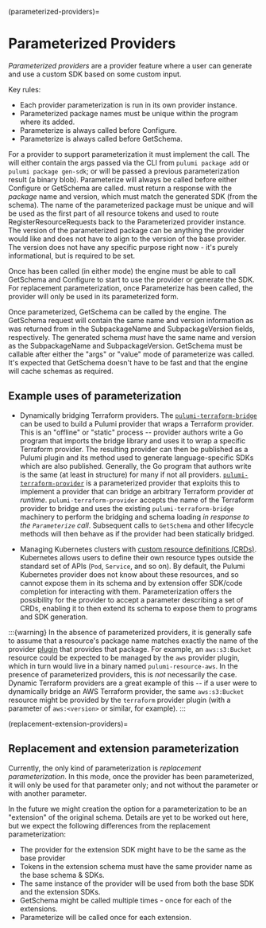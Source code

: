(parameterized-providers)=
# Parameterized Providers

*Parameterized providers* are a provider feature where a user can generate and
use a custom SDK based on some custom input.

Key rules:

* Each provider parameterization is run in its own provider instance.
* Parameterized package names must be unique within the program where its added.
* Parameterize is always called before Configure.
* Parameterize is always called before GetSchema.

For a provider to support parameterization it must implement the
[](pulumirpc.ResourceProvider.Parameterize) call. The
[](pulumirpc.ParameterizeRequest) will either contain the args passed via the
CLI from `pulumi package add` or `pulumi package gen-sdk`; or will be passed a
previous parameterization result (a binary blob). Parameterize will always be
called before either Configure or GetSchema are called.
[](pulumirpc.ParameterizeResponse) must return a response with the *package*
name and version, which must match the generated SDK (from the schema). The name
of the parameterized package must be unique and will be used as the first part of
all resource tokens and used to route RegisterResourceRequests back to the
Parameterized provider instance. The version of the parameterized package can be
anything the provider would like and does not have to align to the version of the
base provider. The version does not have any specific purpose right now - it's
purely informational, but is required to be set.

Once [](pulumirpc.ResourceProvider.Parameterize) has been called (in either mode)
the engine must be able to call GetSchema and Configure to start to use the
provider or generate the SDK. For replacement parameterization, once Parameterize
has been called, the provider will only be used in its parameterized form.

Once parameterized, GetSchema can be called by the engine. The GetSchema request
will contain the same name and version information as was returned from
[](pulumirpc.ResourceProvider.Parameterize) in the SubpackageName and
SubpackageVersion fields, respectively. The generated schema *must* have the same
name and version as the SubpackageName and SubpackageVersion. GetSchema must be
callable after either the "args" or "value" mode of parameterize was called. It's
expected that GetSchema doesn't have to be fast and that the engine will cache
schemas as required.

## Example uses of parameterization

* Dynamically bridging Terraform providers. The
  [`pulumi-terraform-bridge`](https://github.com/pulumi/pulumi-terraform-bridge)
  can be used to build a Pulumi provider that wraps a Terraform provider. This
  is an "offline" or "static" process -- provider authors write a Go program
  that imports the bridge library and uses it to wrap a specific Terraform
  provider. The resulting provider can then be published as a Pulumi plugin and
  its [](pulumirpc.ResourceProvider.GetSchema) method used to generate
  language-specific SDKs which are also published. Generally, the Go program
  that authors write is the same (at least in structure) for many if not all
  providers.
  [`pulumi-terraform-provider`](https://github.com/pulumi/pulumi-terraform-provider)
  is a parameterized provider that exploits this to implement a provider that
  can bridge an arbitrary Terraform provider *at runtime*.
  `pulumi-terraform-provider` accepts the name of the Terraform provider to
  bridge and uses the existing `pulumi-terraform-bridge` machinery to perform
  the bridging and schema loading *in response to the `Parameterize` call*.
  Subsequent calls to `GetSchema` and other lifecycle methods will then behave
  as if the provider had been statically bridged.

* Managing Kubernetes clusters with [custom resource definitions
  (CRDs)](https://kubernetes.io/docs/concepts/extend-kubernetes/api-extension/custom-resources/).
  Kubernetes allows users to define their own resource types outside the
  standard set of APIs (`Pod`, `Service`, and so on). By default, the Pulumi
  Kubernetes provider does not know about these resources, and so cannot expose
  them in its schema and by extension offer SDK/code completion for interacting
  with them. Parameterization offers the possibility for the provider to accept
  a parameter describing a set of CRDs, enabling it to then extend its schema to
  expose them to programs and SDK generation.

:::{warning}
In the absence of parameterized providers, it is generally safe to assume that a
resource's package name matches exactly the name of the provider
[plugin](plugins) that provides that package. For example, an `aws:s3:Bucket`
resource could be expected to be managed by the `aws` provider plugin, which in
turn would live in a binary named `pulumi-resource-aws`. In the presence of
parameterized providers, this is *not* necessarily the case. Dynamic Terraform
providers are a great example of this -- if a user were to dynamically bridge an
AWS Terraform provider, the same `aws:s3:Bucket` resource might be provided by
the `terraform` provider plugin (with a parameter of `aws:<version>` or similar,
for example).
:::

(replacement-extension-providers)=
## Replacement and extension parameterization

Currently, the only kind of parameterization is *replacement parameterization*.
In this mode, once the provider has been parameterized, it will only be used for
that parameter only; and not without the parameter or with another parameter.

In the future we might creation the option for a parameterization to be an
"extension" of the original schema. Details are yet to be worked out here, but we
expect the following differences from the replacement parameterization:

* The provider for the extension SDK might have to be the same as the base provider
* Tokens in the extension schema must have the same provider name as the base
  schema & SDKs.
* The same instance of the provider will be used from both the base SDK and the
  extension SDKs.
* GetSchema might be called multiple times - once for each of the extensions.
* Parameterize will be called once for each extension.
